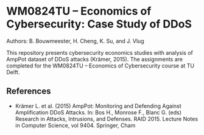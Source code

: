 # WM0824TU – Economics of Cybersecurity: Case Study of DDoS

Authors: B. Bouwmeester, H. Cheng, K. Su, and J. Vlug

This repository presents cybersecurity economics studies with analysis of AmpPot dataset of DDoS attacks (Krämer, 2015). The assignments are completed for the WM0824TU – Economics of Cybersecurity course at TU Delft. 

## References

* Krämer L. et al. (2015) AmpPot: Monitoring and Defending Against Amplification DDoS Attacks. In: Bos H., Monrose F., Blanc G. (eds) Research in Attacks, Intrusions, and Defenses. RAID 2015. Lecture Notes in Computer Science, vol 9404. Springer, Cham
